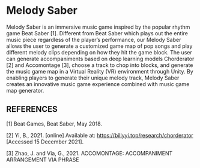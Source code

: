 # Melody Saber

Melody Saber is an immersive music game inspired by the popular rhythm game Beat Saber [1]. Different from Beat Saber which plays out the entire music piece regardless of the player’s performance, our Melody Saber allows the user to generate a customized game map of pop songs and play different melody clips depending on how they hit the game block. The user can generate accompaniments based on deep learning models Chorderator [2] and Accomontage [3], choose a track to chop into blocks, and generate the music game map in a Virtual Reality (VR) environment through Unity. By enabling players to generate their unique melody track, Melody Saber creates an innovative music game experience combined with music game map generator.

## REFERENCES

[1] Beat Games, Beat Saber, May 2018.

[2] Yi, B., 2021. [online] Available at: https://billyyi.top/research/chorderator [Accessed 15 December 2021].

[3] Zhao, J. and Via, G., 2021. ACCOMONTAGE: ACCOMPANIMENT ARRANGEMENT VIA PHRASE
